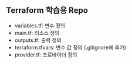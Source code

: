 ## Terraform 학습용 Repo
- variables.tf: 변수 정의
- main.tf: 리소스 정의
- outputs.tf: 출력 정의
- terraform.tfvars: 변수 값 정의 (.gitignore에 추가)
- provider.tf: 프로바이더 정의